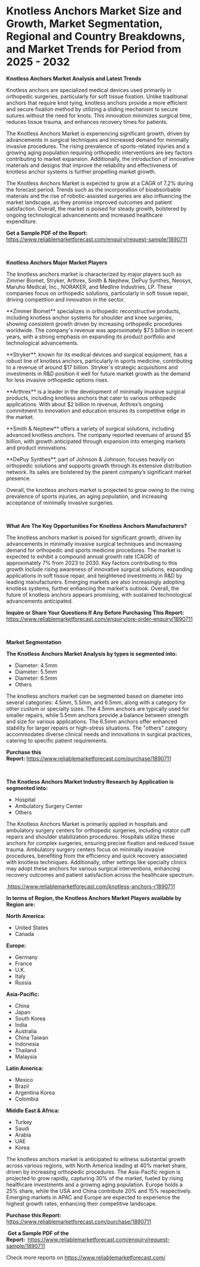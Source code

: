 <p><h1>Knotless Anchors Market Size and Growth, Market Segmentation, Regional and Country Breakdowns, and Market Trends for Period from 2025 -  2032</h1></p><p><strong>Knotless Anchors Market Analysis and Latest Trends</strong></p>
<p><p>Knotless anchors are specialized medical devices used primarily in orthopedic surgeries, particularly for soft tissue fixation. Unlike traditional anchors that require knot tying, knotless anchors provide a more efficient and secure fixation method by utilizing a sliding mechanism to secure sutures without the need for knots. This innovation minimizes surgical time, reduces tissue trauma, and enhances recovery times for patients.</p><p>The Knotless Anchors Market is experiencing significant growth, driven by advancements in surgical techniques and increased demand for minimally invasive procedures. The rising prevalence of sports-related injuries and a growing aging population requiring orthopedic interventions are key factors contributing to market expansion. Additionally, the introduction of innovative materials and designs that improve the reliability and effectiveness of knotless anchor systems is further propelling market growth. </p><p>The Knotless Anchors Market is expected to grow at a CAGR of 7.2% during the forecast period. Trends such as the incorporation of bioabsorbable materials and the rise of robotic-assisted surgeries are also influencing the market landscape, as they promise improved outcomes and patient satisfaction. Overall, the market is poised for steady growth, bolstered by ongoing technological advancements and increased healthcare expenditure.</p></p>
<p><strong>Get a Sample PDF of the Report:&nbsp;</strong> <a href="https://www.reliablemarketforecast.com/enquiry/request-sample/1890711?utm_campaign=2336&utm_medium=2&utm_source=Github&utm_content=ia&utm_term=04032025&utm_id=knotless-anchors">https://www.reliablemarketforecast.com/enquiry/request-sample/1890711</a></p>
<p>&nbsp;</p>
<p><strong>Knotless Anchors Major Market Players</strong></p>
<p><p>The knotless anchors market is characterized by major players such as Zimmer Biomet, Stryker, Arthrex, Smith & Nephew, DePuy Synthes, Neosys, Maruho Medical, Inc., NORAKER, and Medline Industries, LP. These companies focus on orthopedic solutions, particularly in soft tissue repair, driving competition and innovation in the sector.</p><p>**Zimmer Biomet** specializes in orthopedic reconstructive products, including knotless anchor systems for shoulder and knee surgeries, showing consistent growth driven by increasing orthopedic procedures worldwide. The company's revenue was approximately $7.5 billion in recent years, with a strong emphasis on expanding its product portfolio and technological advancements.</p><p>**Stryker**, known for its medical devices and surgical equipment, has a robust line of knotless anchors, particularly in sports medicine, contributing to a revenue of around $17 billion. Stryker's strategic acquisitions and investments in R&D position it well for future market growth as the demand for less invasive orthopedic options rises.</p><p>**Arthrex** is a leader in the development of minimally invasive surgical products, including knotless anchors that cater to various orthopedic applications. With about $2 billion in revenue, Arthrex’s ongoing commitment to innovation and education ensures its competitive edge in the market.</p><p>**Smith & Nephew** offers a variety of surgical solutions, including advanced knotless anchors. The company reported revenues of around $5 billion, with growth anticipated through expansion into emerging markets and product innovations.</p><p>**DePuy Synthes**, part of Johnson & Johnson, focuses heavily on orthopedic solutions and supports growth through its extensive distribution network. Its sales are bolstered by the parent company’s significant market presence.</p><p>Overall, the knotless anchors market is projected to grow owing to the rising prevalence of sports injuries, an aging population, and increasing acceptance of minimally invasive surgeries.</p></p>
<p>&nbsp;</p>
<p><strong>What Are The Key Opportunities For Knotless Anchors Manufacturers?</strong></p>
<p><p>The knotless anchors market is poised for significant growth, driven by advancements in minimally invasive surgical techniques and increasing demand for orthopedic and sports medicine procedures. The market is expected to exhibit a compound annual growth rate (CAGR) of approximately 7% from 2023 to 2030. Key factors contributing to this growth include rising awareness of innovative surgical solutions, expanding applications in soft tissue repair, and heightened investments in R&D by leading manufacturers. Emerging markets are also increasingly adopting knotless systems, further enhancing the market's outlook. Overall, the future of knotless anchors appears promising, with sustained technological advancements anticipated.</p></p>
<p><strong>Inquire or Share Your Questions If Any Before Purchasing This Report:</strong> <a href="https://www.reliablemarketforecast.com/enquiry/pre-order-enquiry/1890711?utm_campaign=2336&utm_medium=2&utm_source=Github&utm_content=ia&utm_term=04032025&utm_id=knotless-anchors">https://www.reliablemarketforecast.com/enquiry/pre-order-enquiry/1890711</a></p>
<p>&nbsp;</p>
<p><strong>Market Segmentation</strong></p>
<p><strong>The Knotless Anchors Market Analysis by types is segmented into:</strong></p>
<p><ul><li>Diameter: 4.5mm</li><li>Diameter: 5.5mm</li><li>Diameter: 6.5mm</li><li>Others</li></ul></p>
<p><p>The knotless anchors market can be segmented based on diameter into several categories: 4.5mm, 5.5mm, and 6.5mm, along with a category for other custom or specialty sizes. The 4.5mm anchors are typically used for smaller repairs, while 5.5mm anchors provide a balance between strength and size for various applications. The 6.5mm anchors offer enhanced stability for larger repairs or high-stress situations. The "others" category accommodates diverse clinical needs and innovations in surgical practices, catering to specific patient requirements.</p></p>
<p><strong>Purchase this Report:&nbsp;</strong><a href="https://www.reliablemarketforecast.com/purchase/1890711?utm_campaign=2336&utm_medium=2&utm_source=Github&utm_content=ia&utm_term=04032025&utm_id=knotless-anchors">https://www.reliablemarketforecast.com/purchase/1890711</a></p>
<p>&nbsp;</p>
<p><strong>The Knotless Anchors Market Industry Research by Application is segmented into:</strong></p>
<p><ul><li>Hospital</li><li>Ambulatory Surgery Center</li><li>Others</li></ul></p>
<p><p>The Knotless Anchors Market is primarily applied in hospitals and ambulatory surgery centers for orthopedic surgeries, including rotator cuff repairs and shoulder stabilization procedures. Hospitals utilize these anchors for complex surgeries, ensuring precise fixation and reduced tissue trauma. Ambulatory surgery centers focus on minimally invasive procedures, benefiting from the efficiency and quick recovery associated with knotless techniques. Additionally, other settings like specialty clinics may adopt these anchors for various surgical interventions, enhancing recovery outcomes and patient satisfaction across the healthcare spectrum.</p></p>
<p><a href="https://www.reliablemarketforecast.com/knotless-anchors-r1890711?utm_campaign=2336&utm_medium=2&utm_source=Github&utm_content=ia&utm_term=04032025&utm_id=knotless-anchors">&nbsp;https://www.reliablemarketforecast.com/knotless-anchors-r1890711</a></p>
<p><strong>In terms of Region, the Knotless Anchors Market Players available by Region are:</strong></p>
<p>
    <p> <strong> North America: </strong>
        <ul>
            <li>United States</li>
            <li>Canada</li>
        </ul>
        </p> 
    <p> <strong> Europe: </strong>
        <ul>
            <li>Germany</li>
            <li>France</li>
            <li>U.K.</li>
            <li>Italy</li>
            <li>Russia</li>
        </ul>
        </p> 
    <p> <strong> Asia-Pacific: </strong>
        <ul>
            <li>China</li>
            <li>Japan</li>
            <li>South Korea</li>
            <li>India</li>
            <li>Australia</li>
            <li>China Taiwan</li>
            <li>Indonesia</li>
            <li>Thailand</li>
            <li>Malaysia</li>
        </ul>
        </p> 
    <p> <strong> Latin America: </strong>
        <ul>
            <li>Mexico</li>
            <li>Brazil</li>
            <li>Argentina Korea</li>
            <li>Colombia</li>
        </ul>
        </p> 
    <p> <strong> Middle East & Africa: </strong>
        <ul>
            <li>Turkey</li>
            <li>Saudi</li>
            <li>Arabia</li>
            <li>UAE</li>
            <li>Korea</li>
        </ul>
    </p>
    </p>
<p><p>The knotless anchors market is anticipated to witness substantial growth across various regions, with North America leading at 40% market share, driven by increasing orthopedic procedures. The Asia-Pacific region is projected to grow rapidly, capturing 30% of the market, fueled by rising healthcare investments and a growing aging population. Europe holds a 25% share, while the USA and China contribute 20% and 15% respectively. Emerging markets in APAC and Europe are expected to experience the highest growth rates, enhancing their competitive landscape.</p></p>
<p><strong>Purchase this Report: </strong><a href="https://www.reliablemarketforecast.com/purchase/1890711?utm_campaign=2336&utm_medium=2&utm_source=Github&utm_content=ia&utm_term=04032025&utm_id=knotless-anchors">https://www.reliablemarketforecast.com/purchase/1890711</a></p>
<p>&nbsp;<strong>Get a Sample PDF of the Report:&nbsp;&nbsp;</strong><a href="https://www.reliablemarketforecast.com/enquiry/request-sample/1890711?utm_campaign=2336&utm_medium=2&utm_source=Github&utm_content=ia&utm_term=04032025&utm_id=knotless-anchors">https://www.reliablemarketforecast.com/enquiry/request-sample/1890711</a></p>
<p><strong></strong></p>
<p>Check more reports on <a href="https://www.reliablemarketforecast.com/?utm_campaign=2336&utm_medium=2&utm_source=Github&utm_content=ia&utm_term=04032025&utm_id=knotless-anchors">https://www.reliablemarketforecast.com/</a></p>